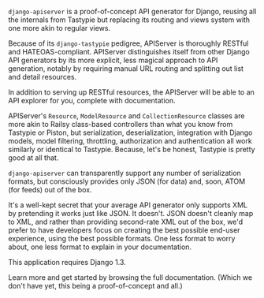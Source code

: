 `django-apiserver` is a proof-of-concept API generator for Django, reusing all the internals from Tastypie but replacing its routing and views system with one more akin to regular views. 

Because of its `django-tastypie` pedigree, APIServer is thoroughly RESTful and HATEOAS-compliant. APIServer distinguishes itself from other Django API generators by its more explicit, less magical approach to API generation, notably by requiring manual URL routing and splitting out list and
detail resources.

In addition to serving up RESTful resources, the APIServer will be able to an API explorer for you, complete with documentation.

APIServer's `Resource`, `ModelResource` and `CollectionResource` classes are more akin to Railsy class-based controllers than what you know from Tastypie or Piston, but serialization, deserialization, integration with Django models, model filtering, throttling, authorization and authentication all work similarly or identical to Tastypie. Because, let's be honest, Tastypie is pretty good at all that.

`django-apiserver` can transparently support any number of serialization formats, but consciously provides only JSON (for data) and, soon, ATOM (for feeds) out of the box.

It's a well-kept secret that your average API generator only supports XML by pretending it works just like JSON. It doesn't. JSON doesn't cleanly map to XML, and rather than providing second-rate XML out of the box, we'd prefer to have developers focus on creating the best possible end-user experience, using the best possible formats. One less format to worry about, one less format to explain in your documentation.

This application requires Django 1.3.

Learn more and get started by browsing the full documentation. (Which we don't have yet, this being a proof-of-concept and all.)